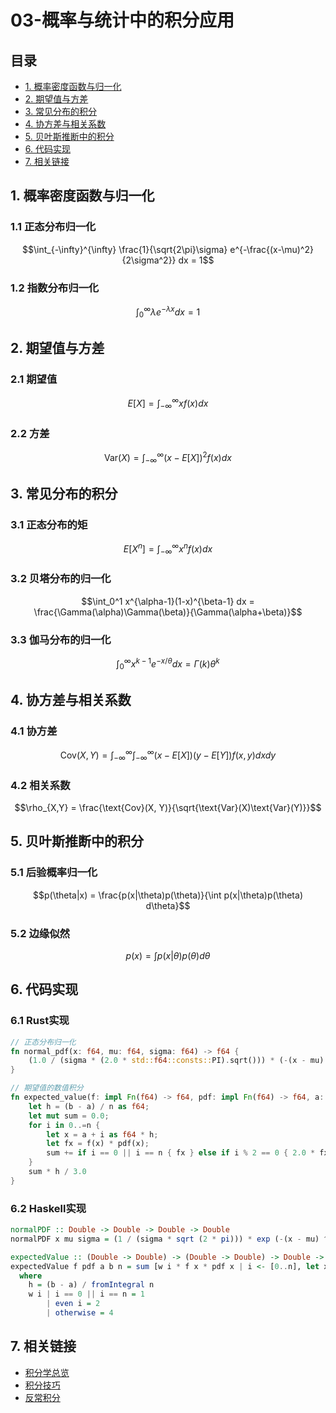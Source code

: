 # 03-概率与统计中的积分应用

## 目录

- [1. 概率密度函数与归一化](#1-概率密度函数与归一化)
- [2. 期望值与方差](#2-期望值与方差)
- [3. 常见分布的积分](#3-常见分布的积分)
- [4. 协方差与相关系数](#4-协方差与相关系数)
- [5. 贝叶斯推断中的积分](#5-贝叶斯推断中的积分)
- [6. 代码实现](#6-代码实现)
- [7. 相关链接](#7-相关链接)

## 1. 概率密度函数与归一化

### 1.1 正态分布归一化

$$\int_{-\infty}^{\infty} \frac{1}{\sqrt{2\pi}\sigma} e^{-\frac{(x-\mu)^2}{2\sigma^2}} dx = 1$$

### 1.2 指数分布归一化

$$\int_0^{\infty} \lambda e^{-\lambda x} dx = 1$$

## 2. 期望值与方差

### 2.1 期望值

$$E[X] = \int_{-\infty}^{\infty} x f(x) dx$$

### 2.2 方差

$$\text{Var}(X) = \int_{-\infty}^{\infty} (x-E[X])^2 f(x) dx$$

## 3. 常见分布的积分

### 3.1 正态分布的矩

$$E[X^n] = \int_{-\infty}^{\infty} x^n f(x) dx$$

### 3.2 贝塔分布的归一化

$$\int_0^1 x^{\alpha-1}(1-x)^{\beta-1} dx = \frac{\Gamma(\alpha)\Gamma(\beta)}{\Gamma(\alpha+\beta)}$$

### 3.3 伽马分布的归一化

$$\int_0^{\infty} x^{k-1} e^{-x/\theta} dx = \Gamma(k)\theta^k$$

## 4. 协方差与相关系数

### 4.1 协方差

$$\text{Cov}(X, Y) = \int_{-\infty}^{\infty} \int_{-\infty}^{\infty} (x-E[X])(y-E[Y]) f(x, y) dx dy$$

### 4.2 相关系数

$$\rho_{X,Y} = \frac{\text{Cov}(X, Y)}{\sqrt{\text{Var}(X)\text{Var}(Y)}}$$

## 5. 贝叶斯推断中的积分

### 5.1 后验概率归一化

$$p(\theta|x) = \frac{p(x|\theta)p(\theta)}{\int p(x|\theta)p(\theta) d\theta}$$

### 5.2 边缘似然

$$p(x) = \int p(x|\theta)p(\theta) d\theta$$

## 6. 代码实现

### 6.1 Rust实现

```rust
// 正态分布归一化
fn normal_pdf(x: f64, mu: f64, sigma: f64) -> f64 {
    (1.0 / (sigma * (2.0 * std::f64::consts::PI).sqrt())) * (-(x - mu).powi(2) / (2.0 * sigma * sigma)).exp()
}

// 期望值的数值积分
fn expected_value(f: impl Fn(f64) -> f64, pdf: impl Fn(f64) -> f64, a: f64, b: f64, n: usize) -> f64 {
    let h = (b - a) / n as f64;
    let mut sum = 0.0;
    for i in 0..=n {
        let x = a + i as f64 * h;
        let fx = f(x) * pdf(x);
        sum += if i == 0 || i == n { fx } else if i % 2 == 0 { 2.0 * fx } else { 4.0 * fx };
    }
    sum * h / 3.0
}
```

### 6.2 Haskell实现

```haskell
normalPDF :: Double -> Double -> Double -> Double
normalPDF x mu sigma = (1 / (sigma * sqrt (2 * pi))) * exp (-(x - mu) ^ 2 / (2 * sigma ^ 2))

expectedValue :: (Double -> Double) -> (Double -> Double) -> Double -> Double -> Int -> Double
expectedValue f pdf a b n = sum [w i * f x * pdf x | i <- [0..n], let x = a + fromIntegral i * h] * h / 3
  where
    h = (b - a) / fromIntegral n
    w i | i == 0 || i == n = 1
        | even i = 2
        | otherwise = 4
```

## 7. 相关链接

- [积分学总览](../00-积分学总览.md)
- [积分技巧](../03-积分技巧/00-积分技巧总览.md)
- [反常积分](../04-反常积分/00-反常积分总览.md) 